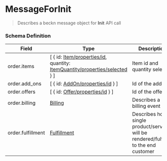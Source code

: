 MessageForInit
=======

>Describes a beckn message object for **Init** API call

### Schema Definition


|**Field**|**Type**|**Description**|
|---------|--------|---------------|
|order.items| [ { id: [Item/properties/id](/Mobility/Schema%20Reference/item), quantity: [ItemQuantity/properties/selected](/Mobility/Schema%20Reference/itemquantity) } ] | Item id and quantity selected
|order.add_ons| [ { id: [AddOn/properties/id](/Mobility/Schema%20Reference/addon) } ] | Id of the addon
|order.offers| [ { id: [Offer/properties/id](/Mobility/Schema%20Reference/offer) } ] | Id of the offer
|order.billing| [Billing](/Mobility/Schema%20Reference/billing) | Describes a billing event
|order.fulfillment| [Fulfillment](/Mobility/Schema%20Reference/fulfillment)| Describes how a single product/service will be rendered/fulfilled to the end customer